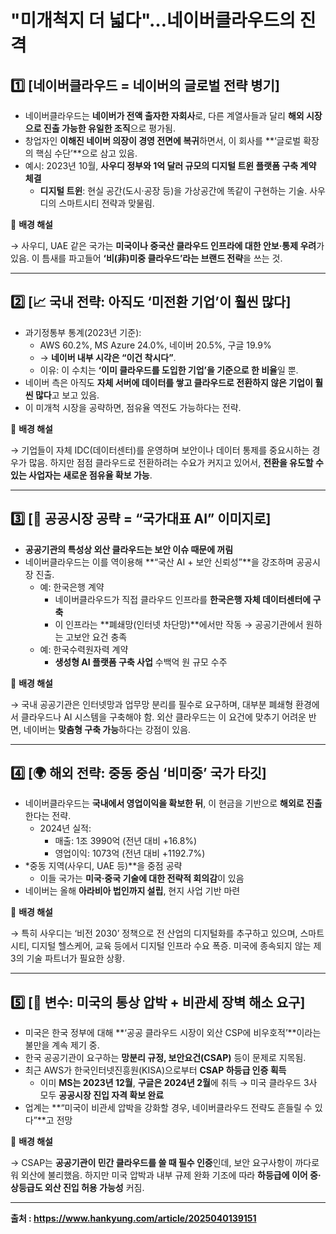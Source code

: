 # "미개척지 더 넓다"…네이버클라우드의 진격

## 1️⃣ [네이버클라우드 = 네이버의 글로벌 전략 병기]

- 네이버클라우드는 **네이버가 전액 출자한 자회사**로, 다른 계열사들과 달리 **해외 시장으로 진출 가능한 유일한 조직**으로 평가됨.
- 창업자인 **이해진 네이버 의장이 경영 전면에 복귀**하면서, 이 회사를 **‘글로벌 확장의 핵심 수단’**으로 삼고 있음.
- 예시: 2023년 10월, **사우디 정부와 1억 달러 규모의 디지털 트윈 플랫폼 구축 계약 체결**
    - **디지털 트윈**: 현실 공간(도시·공장 등)을 가상공간에 똑같이 구현하는 기술. 사우디의 스마트시티 전략과 맞물림.

🧠 **배경 해설**

→ 사우디, UAE 같은 국가는 **미국이나 중국산 클라우드 인프라에 대한 안보·통제 우려**가 있음. 이 틈새를 파고들어 **‘비(非)미중 클라우드’라는 브랜드 전략**을 쓰는 것.

---

## 2️⃣ [📈 국내 전략: 아직도 ‘미전환 기업’이 훨씬 많다]

- 과기정통부 통계(2023년 기준):
    - AWS 60.2%, MS Azure 24.0%, 네이버 20.5%, 구글 19.9%
    - → **네이버 내부 시각은 “이건 착시다”**.
    - 이유: 이 수치는 **‘이미 클라우드를 도입한 기업’을 기준으로 한 비율**일 뿐.
- 네이버 측은 아직도 **자체 서버에 데이터를 쌓고 클라우드로 전환하지 않은 기업이 훨씬 많다**고 보고 있음.
- 이 미개척 시장을 공략하면, 점유율 역전도 가능하다는 전략.

🧠 **배경 해설**

→ 기업들이 자체 IDC(데이터센터)를 운영하며 보안이나 데이터 통제를 중요시하는 경우가 많음. 하지만 점점 클라우드로 전환하려는 수요가 커지고 있어서, **전환을 유도할 수 있는 사업자는 새로운 점유율 확보 가능**.

---

## 3️⃣ [🔐 공공시장 공략 = “국가대표 AI” 이미지로]

- **공공기관의 특성상 외산 클라우드는 보안 이슈 때문에 꺼림**
- 네이버클라우드는 이를 역이용해 **“국산 AI + 보안 신뢰성”**을 강조하며 공공시장 진출.
    - 예: 한국은행 계약
        - 네이버클라우드가 직접 클라우드 인프라를 **한국은행 자체 데이터센터에 구축**
        - 이 인프라는 **폐쇄망(인터넷 차단망)**에서만 작동 → 공공기관에서 원하는 고보안 요건 충족
    - 예: 한국수력원자력 계약
        - **생성형 AI 플랫폼 구축 사업** 수백억 원 규모 수주

🧠 **배경 해설**

→ 국내 공공기관은 인터넷망과 업무망 분리를 필수로 요구하며, 대부분 폐쇄형 환경에서 클라우드나 AI 시스템을 구축해야 함. 외산 클라우드는 이 요건에 맞추기 어려운 반면, 네이버는 **맞춤형 구축 가능**하다는 강점이 있음.

---

## 4️⃣ [🌍 해외 전략: 중동 중심 ‘비미중’ 국가 타깃]

- 네이버클라우드는 **국내에서 영업이익을 확보한 뒤**, 이 현금을 기반으로 **해외로 진출**한다는 전략.
    - 2024년 실적:
        - 매출: 1조 3990억 (전년 대비 +16.8%)
        - 영업이익: 1073억 (전년 대비 +1192.7%)
- *중동 지역(사우디, UAE 등)**을 중점 공략
    - 이들 국가는 **미국·중국 기술에 대한 전략적 회의감**이 있음
- 네이버는 올해 **아라비아 법인까지 설립**, 현지 사업 기반 마련

🧠 **배경 해설**

→ 특히 사우디는 ‘비전 2030’ 정책으로 전 산업의 디지털화를 추구하고 있으며, 스마트시티, 디지털 헬스케어, 교육 등에서 디지털 인프라 수요 폭증. 미국에 종속되지 않는 제3의 기술 파트너가 필요한 상황.

---

## 5️⃣ [🚨 변수: 미국의 통상 압박 + 비관세 장벽 해소 요구]

- 미국은 한국 정부에 대해 **‘공공 클라우드 시장이 외산 CSP에 비우호적’**이라는 불만을 계속 제기 중.
- 한국 공공기관이 요구하는 **망분리 규정, 보안요건(CSAP)** 등이 문제로 지목됨.
- 최근 AWS가 한국인터넷진흥원(KISA)으로부터 **CSAP 하등급 인증 획득**
    - 이미 **MS는 2023년 12월**, **구글은 2024년 2월**에 취득 → 미국 클라우드 3사 모두 **공공시장 진입 자격 확보 완료**
- 업계는 **“미국이 비관세 압박을 강화할 경우, 네이버클라우드 전략도 흔들릴 수 있다”**고 전망

🧠 **배경 해설**

→ CSAP는 **공공기관이 민간 클라우드를 쓸 때 필수 인증**인데, 보안 요구사항이 까다로워 외산에 불리했음. 하지만 미국 압박과 내부 규제 완화 기조에 따라 **하등급에 이어 중·상등급도 외산 진입 허용 가능성** 커짐.

---

**출처 : https://www.hankyung.com/article/2025040139151**